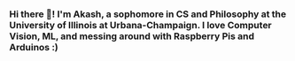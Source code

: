 ### Hi there 👋! I'm Akash, a sophomore in CS and Philosophy at the University of Illinois at Urbana-Champaign. I love Computer Vision, ML, and messing around with Raspberry Pis and Arduinos :)

<!--
**akasharunabharathi/akasharunabharathi** is a ✨ _special_ ✨ repository because its `README.md` (this file) appears on your GitHub profile.

Here are some ideas to get you started:

- 🔭 I’m currently working on ...
- 🌱 I’m currently learning ...
- 👯 I’m looking to collaborate on ...
- 🤔 I’m looking for help with ...
- 💬 Ask me about ...
- 📫 How to reach me: ...
- 😄 Pronouns: ...
- ⚡ Fun fact: ...
-->
